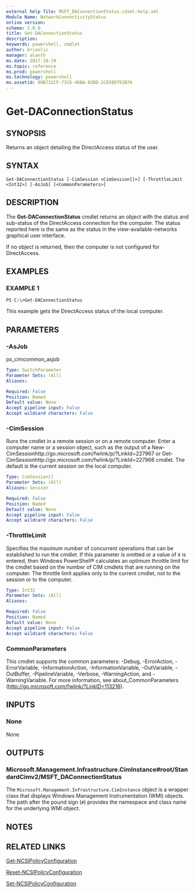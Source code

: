 ```yaml
---
external help file: MSFT_DAConnectionStatus.cdxml-help.xml
Module Name: NetworkConnectivityStatus
online version: 
schema: 2.0.0
title: Get-DAConnectionStatus
description: 
keywords: powershell, cmdlet
author: brianlic
manager: alanth
ms.date: 2017-10-29
ms.topic: reference
ms.prod: powershell
ms.technology: powershell
ms.assetid: 08B732CF-73C6-46BA-83DD-2C859D791B76
---
```


# Get-DAConnectionStatus

## SYNOPSIS
Returns an object detailing the DirectAccess status of the user.

## SYNTAX

```
Get-DAConnectionStatus [-CimSession <CimSession[]>] [-ThrottleLimit <Int32>] [-AsJob] [<CommonParameters>]
```

## DESCRIPTION
The **Get-DAConnectionStatus** cmdlet returns an object with the status and sub-status of the DirectAccess connection for the computer.
The status reported here is the same as the status in the view-available-networks graphical user interface.

If no object is returned, then the computer is not configured for DirectAccess.

## EXAMPLES

### EXAMPLE 1
```
PS C:\>Get-DAConnectionStatus
```

This example gets the DirectAccess status of the local computer.

## PARAMETERS

### -AsJob
ps_cimcommon_asjob

```yaml
Type: SwitchParameter
Parameter Sets: (All)
Aliases: 

Required: False
Position: Named
Default value: None
Accept pipeline input: False
Accept wildcard characters: False
```

### -CimSession
Runs the cmdlet in a remote session or on a remote computer.
Enter a computer name or a session object, such as the output of a New-CimSessionhttp://go.microsoft.com/fwlink/p/?LinkId=227967 or Get-CimSessionhttp://go.microsoft.com/fwlink/p/?LinkId=227966 cmdlet.
The default is the current session on the local computer.

```yaml
Type: CimSession[]
Parameter Sets: (All)
Aliases: Session

Required: False
Position: Named
Default value: None
Accept pipeline input: False
Accept wildcard characters: False
```

### -ThrottleLimit
Specifies the maximum number of concurrent operations that can be established to run the cmdlet.
If this parameter is omitted or a value of `0` is entered, then Windows PowerShell® calculates an optimum throttle limit for the cmdlet based on the number of CIM cmdlets that are running on the computer.
The throttle limit applies only to the current cmdlet, not to the session or to the computer.

```yaml
Type: Int32
Parameter Sets: (All)
Aliases: 

Required: False
Position: Named
Default value: None
Accept pipeline input: False
Accept wildcard characters: False
```

### CommonParameters
This cmdlet supports the common parameters: -Debug, -ErrorAction, -ErrorVariable, -InformationAction, -InformationVariable, -OutVariable, -OutBuffer, -PipelineVariable, -Verbose, -WarningAction, and -WarningVariable. For more information, see about_CommonParameters (http://go.microsoft.com/fwlink/?LinkID=113216).

## INPUTS

### None
None

## OUTPUTS

### Microsoft.Management.Infrastructure.CimInstance#root/StandardCimv2/MSFT_DAConnectionStatus
The `Microsoft.Management.Infrastructure.CimInstance` object is a wrapper class that displays Windows Management Instrumentation (WMI) objects.
The path after the pound sign (`#`) provides the namespace and class name for the underlying WMI object.

## NOTES

## RELATED LINKS

[Get-NCSIPolicyConfiguration](./Get-NCSIPolicyConfiguration.md)

[Reset-NCSIPolicyConfiguration](./Reset-NCSIPolicyConfiguration.md)

[Set-NCSIPolicyConfiguration](./Set-NCSIPolicyConfiguration.md)

